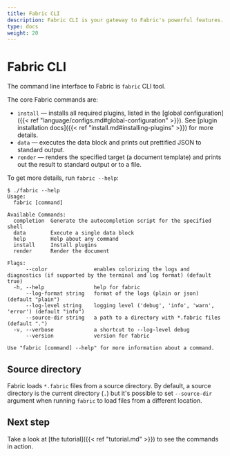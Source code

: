 ```yaml
---
title: Fabric CLI
description: Fabric CLI is your gateway to Fabric's powerful features. Use `fabric` binary with commands like `install`, `data`, and `render`. Dive deeper with `fabric --help` to explore additional options and commands. Get started with Fabric CLI and unlock seamless document generation.
type: docs
weight: 20
---
```


# Fabric CLI

The command line interface to Fabric is `fabric` CLI tool.

The core Fabric commands are:

- `install` — installs all required plugins, listed in the [global configuration]({{< ref "language/configs.md#global-configuration" >}}). See [plugin installation docs]({{< ref "install.md#installing-plugins" >}}) for more details.
- `data` — executes the data block and prints out prettified JSON to standard output.
- `render` — renders the specified target (a document template) and prints out the result to standard output or to a file.

To get more details, run `fabric --help`:

```text
$ ./fabric --help
Usage:
  fabric [command]

Available Commands:
  completion  Generate the autocompletion script for the specified shell
  data        Execute a single data block
  help        Help about any command
  install     Install plugins
  render      Render the document

Flags:
      --color               enables colorizing the logs and diagnostics (if supported by the terminal and log format) (default true)
  -h, --help                help for fabric
      --log-format string   format of the logs (plain or json) (default "plain")
      --log-level string    logging level ('debug', 'info', 'warn', 'error') (default "info")
      --source-dir string   a path to a directory with *.fabric files (default ".")
  -v, --verbose             a shortcut to --log-level debug
      --version             version for fabric

Use "fabric [command] --help" for more information about a command.
```

## Source directory

Fabric loads `*.fabric` files from a source directory. By default, a source directory is the current directory (`.`) but it's possible to set `--source-dir` argument when running `fabric` to load files from a different location.

## Next step

Take a look at [the tutorial]({{< ref "tutorial.md" >}}) to see the commands in action.
